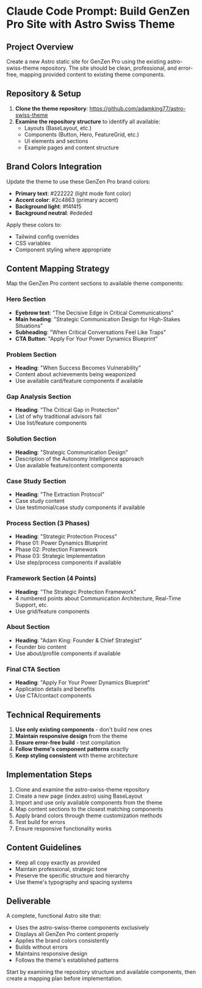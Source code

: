 # Claude Code Prompt: Build GenZen Pro Site with Astro Swiss Theme

## Project Overview
Create a new Astro static site for GenZen Pro using the existing astro-swiss-theme repository. The site should be clean, professional, and error-free, mapping provided content to existing theme components.

## Repository & Setup
1. **Clone the theme repository**: https://github.com/adamking77/astro-swiss-theme
2. **Examine the repository structure** to identify all available:
   - Layouts (BaseLayout, etc.)
   - Components (Button, Hero, FeatureGrid, etc.)
   - UI elements and sections
   - Example pages and content structure

## Brand Colors Integration
Update the theme to use these GenZen Pro brand colors:
- **Primary text**: #222222 (light mode font color)
- **Accent color**: #2c4863 (primary accent)
- **Background light**: #f4f4f5
- **Background neutral**: #ededed

Apply these colors to:
- Tailwind config overrides
- CSS variables
- Component styling where appropriate

## Content Mapping Strategy
Map the GenZen Pro content sections to available theme components:

### Hero Section
- **Eyebrow text**: "The Decisive Edge in Critical Communications"
- **Main heading**: "Strategic Communication Design for High-Stakes Situations"
- **Subheading**: "When Critical Conversations Feel Like Traps"
- **CTA Button**: "Apply For Your Power Dynamics Blueprint"

### Problem Section
- **Heading**: "When Success Becomes Vulnerability"
- Content about achievements being weaponized
- Use available card/feature components if available

### Gap Analysis Section
- **Heading**: "The Critical Gap in Protection"
- List of why traditional advisors fail
- Use list/feature components

### Solution Section
- **Heading**: "Strategic Communication Design"
- Description of the Autonomy Intelligence approach
- Use available feature/content components

### Case Study Section
- **Heading**: "The Extraction Protocol"
- Case study content
- Use testimonial/case study components if available

### Process Section (3 Phases)
- **Heading**: "Strategic Protection Process"
- Phase 01: Power Dynamics Blueprint
- Phase 02: Protection Framework
- Phase 03: Strategic Implementation
- Use step/process components if available

### Framework Section (4 Points)
- **Heading**: "The Strategic Protection Framework"
- 4 numbered points about Communication Architecture, Real-Time Support, etc.
- Use grid/feature components

### About Section
- **Heading**: "Adam King: Founder & Chief Strategist"
- Founder bio content
- Use about/profile components if available

### Final CTA Section
- **Heading**: "Apply For Your Power Dynamics Blueprint"
- Application details and benefits
- Use CTA/contact components

## Technical Requirements
1. **Use only existing components** - don't build new ones
2. **Maintain responsive design** from the theme
3. **Ensure error-free build** - test compilation
4. **Follow theme's component patterns** exactly
5. **Keep styling consistent** with theme architecture

## Implementation Steps
1. Clone and examine the astro-swiss-theme repository
2. Create a new page (index.astro) using BaseLayout
3. Import and use only available components from the theme
4. Map content sections to the closest matching components
5. Apply brand colors through theme customization methods
6. Test build for errors
7. Ensure responsive functionality works

## Content Guidelines
- Keep all copy exactly as provided
- Maintain professional, strategic tone
- Preserve the specific structure and hierarchy
- Use theme's typography and spacing systems

## Deliverable
A complete, functional Astro site that:
- Uses the astro-swiss-theme components exclusively
- Displays all GenZen Pro content properly
- Applies the brand colors consistently
- Builds without errors
- Maintains responsive design
- Follows the theme's established patterns

Start by examining the repository structure and available components, then create a mapping plan before implementation.